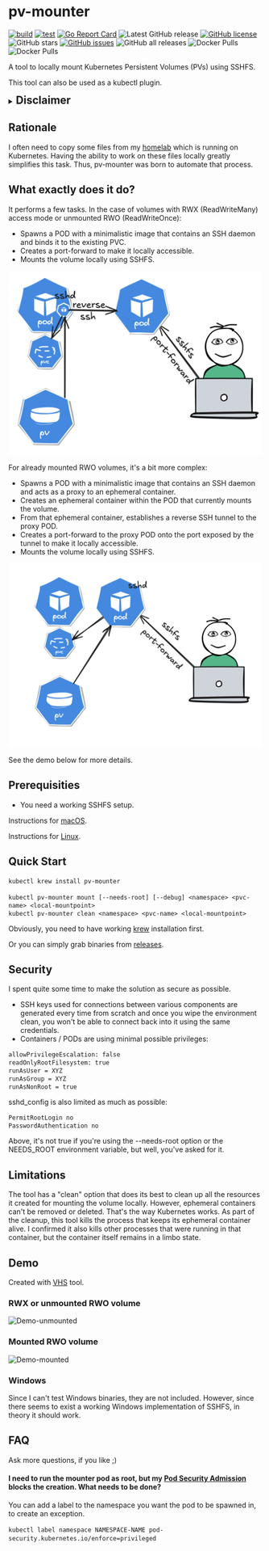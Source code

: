 # pv-mounter

[![build](https://github.com/fenio/pv-mounter/actions/workflows/build.yaml/badge.svg)](https://github.com/fenio/pv-mounter/actions/workflows/build.yaml)
[![test](https://github.com/fenio/pv-mounter/actions/workflows/test.yaml/badge.svg)](https://github.com/fenio/pv-mounter/actions/workflows/test.yaml)
[![Go Report Card](https://goreportcard.com/badge/github.com/fenio/pv-mounter)](https://goreportcard.com/report/github.com/fenio/pv-mounter)
![Latest GitHub release](https://img.shields.io/github/release/fenio/pv-mounter.svg)
[![GitHub license](https://img.shields.io/github/license/fenio/pv-mounter)](https://github.com/fenio/pv-mounter/blob/main/LICENSE)
![GitHub stars](https://img.shields.io/github/stars/fenio/pv-mounter.svg?label=github%20stars)
[![GitHub issues](https://img.shields.io/github/issues/fenio/pv-mounter)](https://github.com/fenio/pv-mounter/issues)
![GitHub all releases](https://img.shields.io/github/downloads/fenio/pv-mounter/total)
![Docker Pulls](https://img.shields.io/docker/pulls/bfenski/volume-exposer?label=volume-exposer%20-%20docker%20pulls)
![Docker Pulls](https://img.shields.io/docker/pulls/bfenski/volume-exposer-privileged?label=volume-exposer-privileged%20-%20docker%20pulls)

A tool to locally mount Kubernetes Persistent Volumes (PVs) using SSHFS.

This tool can also be used as a kubectl plugin.

<details>
  <summary><h2 style="display: inline-block; margin: 0;">Disclaimer</h2></summary>

This tool was created with significant help from [ChatGPT-4o](https://chatgpt.com/?model=gpt-4o) and [perplexity](https://www.perplexity.ai/).
In fact, I didn't have to write much of the code myself, but I spent a lot of time crafting the correct prompts for these tools.

**Update**

The above was true for versions 0.0.x. With version 0.5.0, I actually had to learn some Go. While I still used help from GPT, I had to completely change my approach.
AI alone wasn't able to create fully functional code that met all my requirements.

I published it using the Apache-2.0 license because the initial [repository](https://github.com/replicatedhq/krew-plugin-template) was licensed this way. However, to be honest, I'm not sure how such copy-and-paste code should be licensed.

</details>

## Rationale

I often need to copy some files from my [homelab](https://github.com/fenio/homelab) which is running on Kubernetes.
Having the ability to work on these files locally greatly simplifies this task. Thus, pv-mounter was born to automate that process.

## What exactly does it do?

It performs a few tasks. In the case of volumes with RWX (ReadWriteMany) access mode or unmounted RWO (ReadWriteOnce):

* Spawns a POD with a minimalistic image that contains an SSH daemon and binds it to the existing PVC.
* Creates a port-forward to make it locally accessible.
* Mounts the volume locally using SSHFS.

![RWX](rwx.png)

For already mounted RWO volumes, it's a bit more complex:

* Spawns a POD with a minimalistic image that contains an SSH daemon and acts as a proxy to an ephemeral container.
* Creates an ephemeral container within the POD that currently mounts the volume.
* From that ephemeral container, establishes a reverse SSH tunnel to the proxy POD.
* Creates a port-forward to the proxy POD onto the port exposed by the tunnel to make it locally accessible.
* Mounts the volume locally using SSHFS.


![RWO](rwo.png)


See the demo below for more details.

## Prerequisities

* You need a working SSHFS setup.

Instructions for [macOS](https://osxfuse.github.io/).

Instructions for [Linux](https://github.com/libfuse/sshfs).

## Quick Start

```
kubectl krew install pv-mounter

kubectl pv-mounter mount [--needs-root] [--debug] <namespace> <pvc-name> <local-mountpoint>
kubectl pv-mounter clean <namespace> <pvc-name> <local-mountpoint>

```

Obviously, you need to have working [krew](https://krew.sigs.k8s.io/docs/user-guide/setup/install/) installation first.

Or you can simply grab binaries from [releases](https://github.com/fenio/pv-mounter/releases).

## Security

I spent quite some time to make the solution as secure as possible.

* SSH keys used for connections between various components are generated every time from scratch and once you wipe the environment clean, you won't be able to connect back into it using the same credentials.
* Containers / PODs are using minimal possible privileges:

```
allowPrivilegeEscalation: false
readOnlyRootFilesystem: true
runAsUser = XYZ
runAsGroup = XYZ
runAsNonRoot = true
```

sshd_config is also limited as much as possible:

```
PermitRootLogin no
PasswordAuthentication no
```

Above, it's not true if you're using the --needs-root option or the NEEDS_ROOT environment variable, but well, you've asked for it.

## Limitations

The tool has a "clean" option that does its best to clean up all the resources it created for mounting the volume locally.
However, ephemeral containers can't be removed or deleted. That's the way Kubernetes works.
As part of the cleanup, this tool kills the process that keeps its ephemeral container alive.
I confirmed it also kills other processes that were running in that container, but the container itself remains in a limbo state.

## Demo

Created with [VHS](https://github.com/charmbracelet/vhs) tool.

### RWX or unmounted RWO volume

![Demo-unmounted](unmounted.gif)

### Mounted RWO volume

![Demo-mounted](mounted.gif)

### Windows

Since I can't test Windows binaries, they are not included. However, since there seems to exist a working Windows implementation of SSHFS, in theory it should work.

## FAQ

Ask more questions, if you like ;)

#### I need to run the mounter pod as root, but my [Pod Security Admission](https://kubernetes.io/docs/concepts/security/pod-security-admission/) blocks the creation. What needs to be done?

You can add a label to the namespace you want the pod to be spawned in, to create an exception.

`kubectl label namespace NAMESPACE-NAME pod-security.kubernetes.io/enforce=privileged`
